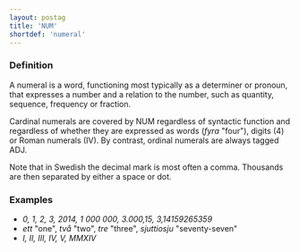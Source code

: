 ```yaml
---
layout: postag
title: 'NUM'
shortdef: 'numeral'
---
```


### Definition

A numeral is a word, functioning most typically as a determiner or pronoun, that expresses a number and a relation to the
number, such as quantity, sequence, frequency or fraction.

Cardinal numerals are covered by NUM regardless of syntactic function and regardless of whether they are expressed as words (_fyra_ "four"), digits (4) or Roman numerals (IV). By contrast, ordinal numerals are always tagged ADJ.

Note that in Swedish the decimal mark is most often a comma. Thousands are then separated by either a space or dot.

### Examples

- _0, 1, 2, 3, 2014, 1 000 000, 3.000,15, 3,14159265359_
- _ett_ "one", _två_ "two", _tre_ "three", _sjuttiosju_ "seventy-seven"
- _I, II, III, IV, V, MMXIV_
